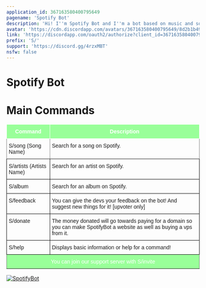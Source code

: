 ```yaml
---
application_id: 367163580400795649
pagename: 'Spotify Bot'
description: 'Hi! I''m Spotify Bot and I''m a bot based on music and song search on spotify! All my commands start with the prefix "S/"!'
avatar: 'https://cdn.discordapp.com/avatars/367163580400795649/8d2b1b49d0e2596352be7e1d74a6167e.png'
link: 'https://discordapp.com/oauth2/authorize?client_id=367163580400795649&permissions=0&scope=bot'
prefix: 'S/'
support: 'https://discord.gg/4rzxMBT'
nsfw: false
---
```


<h1>Spotify Bot</h1>
<h1>Main Commands</h1>
<style type="text/css">
.tg  {border-collapse:collapse;border-spacing:0;}
.tg td{font-family:Arial, sans-serif;font-size:14px;padding:10px 5px;border-style:solid;border-width:1px;overflow:hidden;word-break:normal;border-color:black;}
.tg th{font-family:Arial, sans-serif;font-size:14px;font-weight:normal;padding:10px 5px;border-style:solid;border-width:1px;overflow:hidden;word-break:normal;border-color:black;}
.tg .tg-nn2v{font-family:Verdana, Geneva, sans-serif !important;;background-color:#99ff99;border-color:#ffffff;vertical-align:top}
.tg .tg-us36{border-color:inherit;vertical-align:top}
.tg .tg-yw4l{vertical-align:top}
.tg .tg-0paf{background-color:#99ff99;color:#ffffff;border-color:inherit;text-align:center;vertical-align:top}
</style>
<table class="tg">
  <tbody>
    <tr>
      <th class="tg-nn2v"><span style="font-weight:bold;color:rgb(255, 255, 255)">Command</span></th>
      <th class="tg-nn2v"><span style="font-weight:bold;color:rgb(255, 255, 255)">Description</span></th>
    </tr>
    <tr>
      <td class="tg-us36">S/song (Song Name)</td>
      <td class="tg-us36">Search for a song on Spotify.</td>
    </tr>
    <tr>
      <td class="tg-yw4l">S/artists (Artists Name)</td>
      <td class="tg-yw4l">Search for an artist on Spotify.</td>
    </tr>
    <tr>
      <td class="tg-yw4l">S/album</td>
      <td class="tg-yw4l">Search for an album on Spotify.</td>
    </tr>
    <tr>
      <td class="tg-yw4l">S/feedback</td>
      <td class="tg-yw4l">You can give the devs your feedback on the bot! And suggest new things for it! [upvoter only]</td>
    </tr>
    <tr>
      <td class="tg-yw4l">S/donate</td>
      <td class="tg-yw4l">The money donated will go towards paying for a domain so you can make SpotifyBot a website as well as buying a vps from it.</td>
    </tr>
    <tr>
      <td class="tg-yw4l">S/help</td>
      <td class="tg-yw4l">Displays basic information or help for a command!</td>
    </tr>
    <tr>
      <td class="tg-0paf" colspan="2">You can join our support server with S/invite</td>
    </tr>
  </tbody>
</table>                        
<a href="https://discordbots.org/bot/367163580400795649" >
  <img src="https://discordbots.org/api/widget/367163580400795649.svg" alt="SpotifyBot" />
</a>
<style>
  @-webkit-keyframes float-landing { 0% { -webkit-transform: translate3d(0,-20px,0); transform: translate3d(0,-20px,0) } to { -webkit-transform: translate3d(0,20px,0); transform: translate3d(0,20px,0) } } @keyframes float-landing { 0% { -webkit-transform: translate3d(0,-20px,0); transform: translate3d(0,-20px,0) } to { -webkit-transform: translate3d(0,20px,0); transform: translate3d(0,10px,0) } }

  body {
    background-repeat: no-repeat;
    background-size: cover !important;
    background-attachment: fixed !important;
    background:url(https://i.imgur.com/BpdZzGL.png), #fcc7fb !important;
  }
  .bot-name {
      font: 600 18px "Karla", sans-serif;
      color: #ffffff;
  }
  .status.green::before {
      background-color: #ffffff!important;
  }
  .status.green {
      color: #ffffff!important;
  }
  .titleandvote .votebutton:not(.votingvoted) {
      animation: pulse 2s linear infinite;
      border-radius: 10%;
  }
  .titleandvote .votebutton:not(.votingvoted) {
      animation: pulse 2s linear infinite;
      border-radius: 10%;
  }
  .titleandvote .votebutton {
      animation: pulse 6s linear infinite;
      margin-bottom: 10px;
      box-shadow: 0 6px 10px 0 rgba(0,0,0,0.14), 0 1px 18px 0 rgba(0,0,0,0.12), 0 3px 5px -1px rgba(0,0,0,0.3);
  }
  .atag:after {
      border-left-color: rgba(0, 0, 0, 0) !important;
  }
  .columns {
      background-color: rgba(0, 0, 0, 0.25);
  }
  .atag:before {
      background: #ffffff;
  }
  .atag:after {
      border-left-color: white;
  }
  .titleandvote .votebutton {
      animation: pulse 6s linear infinite;
      margin-bottom: 10px;
      box-shadow: 0 6px 10px 0 rgba(0,0,0,0.14), 0 1px 18px 0 rgba(0,0,0,0.12), 0 3px 5px -1px rgba(0,0,0,0.3);
  }
  #bot-details-page .bot-img {
      background: transparent;
      border-radius: 50% !important; 
  }
  #bot-details-page .bot-img {
  width: 256px; height: 256px; margin-top: 10px !important; margin-bottom: 0px !important; -webkit-animation-name: float-landing; animation-name: float-landing; -webkit-animation-duration: 2s; animation-duration: 2s; -webkit-animation-iteration-count: infinite; animation-iteration-count: infinite; -webkit-animation-direction: alternate; animation-direction: alternate; -webkit-animation-timing-function: ease-in-out; animation-timing-function: ease-in-out
  }
  .servers::before {
    content: "->> "
  }

  .servers::after {
    content: " <<-"
  }
  .botpagebutton {
      background: #fff;
      font: 300 19px "Karla", sans-serif!important;
      color: #a2a2a2;
      display: block;
      height: 26px;
      line-height: 26px!important;
      border-radius: 3px;
      padding: 0 4px 0 7px;
      vertical-align: middle !important;
      text-decoration: none;
      -webkit-transition: color 0.3s;
  }
  .lib a {
      color: #ffffff !important;
  }
  .bot-description {
      color: white;
  }
  .btn-orange {
      background: #808080;
  }
  #bot-details-page .btn-like:after {
      padding-right: 5px;
      content: " ♦";
      white-space: pre;
  }
</style>
